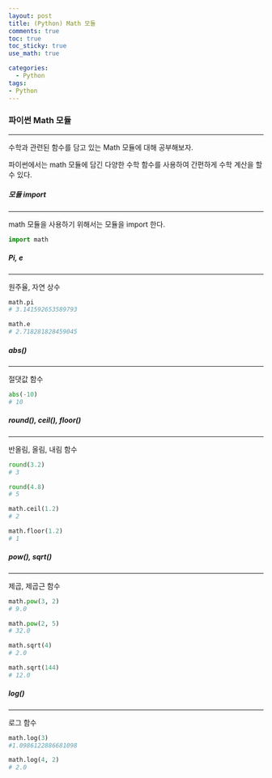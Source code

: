 ```yaml
---
layout: post
title: (Python) Math 모듈
comments: true
toc: true
toc_sticky: true
use_math: true

categories:
  - Python
tags:
- Python
---
```




### 파이썬 Math 모듈

---



수학과 관련된 함수를 담고 있는 Math 모듈에 대해 공부해보자.



파이썬에서는 math 모듈에 담긴 다양한 수학 함수를 사용하여 간편하게 수학 계산을 할 수 있다. 



##### 모듈 import

---

math 모듈을 사용하기 위해서는 모듈을 import 한다.

```python
import math
```



##### Pi, e

---

원주율, 자연 상수

```python
math.pi
# 3.141592653589793

math.e
# 2.718281828459045
```





##### abs() 

---

절댓값 함수

```python
abs(-10)
# 10
```



##### round(), ceil(), floor()

---

반올림, 올림, 내림 함수

```python
round(3.2)
# 3

round(4.8)
# 5

math.ceil(1.2)
# 2

math.floor(1.2)
# 1
```



##### pow(), sqrt()

---

제곱, 제곱근 함수

```python
math.pow(3, 2)
# 9.0

math.pow(2, 5)
# 32.0

math.sqrt(4)
# 2.0

math.sqrt(144)
# 12.0
```



##### log()

---

로그 함수

```python
math.log(3)
#1.0986122886681098

math.log(4, 2)
# 2.0
```





